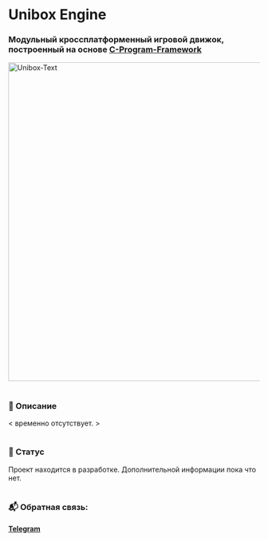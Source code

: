 # Unibox Engine
### Модульный кроссплатформенный игровой движок, построенный на основе [C-Program-Framework](https://github.com/LukovDev/C-Program-Framework)
<img width="1280" height="640" alt="Unibox-Text" src="https://github.com/user-attachments/assets/9666b53a-3b12-4376-9c29-c5272f8b5a22" />

#

### 📌 Описание

< временно отсутствует. >

#

### 📍 Статус

Проект находится в разработке. Дополнительной информации пока что нет.

#

### 📬 Обратная связь:
#### [Telegram](https://t.me/mr_lukov)
